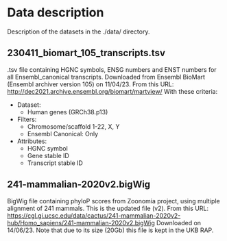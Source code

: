 # Data description
Description of the datasets in the ./data/ directory.

## 230411_biomart_105_transcripts.tsv
.tsv file containing HGNC symbols, ENSG numbers and ENST numbers for all Ensembl_canonical transcripts.
Downloaded from Ensembl BioMart (Ensembl archiver version 105) on 11/04/23.
From this URL: http://dec2021.archive.ensembl.org/biomart/martview/
With these criteria:
- Dataset: 
    - Human genes (GRCh38.p13)
- Filters:
    - Chromosome/scaffold 1-22, X, Y
    - Ensembl Canonical: Only
- Attributes:
    - HGNC symbol
    - Gene stable ID
    - Transcript stable ID
    
## 241-mammalian-2020v2.bigWig
BigWig file containing phyloP scores from Zoonomia project, using multiple alignment of 241 mammals.
This is the updated file (v2).
From this URL: https://cgl.gi.ucsc.edu/data/cactus/241-mammalian-2020v2-hub/Homo_sapiens/241-mammalian-2020v2.bigWig
Downloaded on 14/06/23.
Note that due to its size (20Gb) this file is kept in the UKB RAP.

